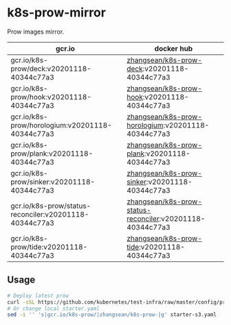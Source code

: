 # k8s-prow-mirror

Prow images mirror.

gcr.io | docker hub
---|---
gcr.io/k8s-prow/deck:v20201118-40344c77a3 | [zhangsean/k8s-prow-deck](https://hub.docker.com/r/zhangsean/k8s-prow-deck):v20201118-40344c77a3
gcr.io/k8s-prow/hook:v20201118-40344c77a3 | [zhangsean/k8s-prow-hook](https://hub.docker.com/r/zhangsean/k8s-prow-hook):v20201118-40344c77a3
gcr.io/k8s-prow/horologium:v20201118-40344c77a3 | [zhangsean/k8s-prow-horologium](https://hub.docker.com/r/zhangsean/k8s-prow-horologium):v20201118-40344c77a3
gcr.io/k8s-prow/plank:v20201118-40344c77a3 | [zhangsean/k8s-prow-plank](https://hub.docker.com/r/zhangsean/k8s-prow-plank):v20201118-40344c77a3
gcr.io/k8s-prow/sinker:v20201118-40344c77a3 | [zhangsean/k8s-prow-sinker](https://hub.docker.com/r/zhangsean/k8s-prow-sinker):v20201118-40344c77a3
gcr.io/k8s-prow/status-reconciler:v20201118-40344c77a3 | [zhangsean/k8s-prow-status-reconciler](https://hub.docker.com/r/zhangsean/k8s-prow-status-reconciler):v20201118-40344c77a3
gcr.io/k8s-prow/tide:v20201118-40344c77a3 | [zhangsean/k8s-prow-tide](https://hub.docker.com/r/zhangsean/k8s-prow-tide):v20201118-40344c77a3

## Usage

```bash
# Deploy latest prow
curl -sSL https://github.com/kubernetes/test-infra/raw/master/config/prow/cluster/starter-s3.yaml | sed 's|gcr.io/k8s-prow/|zhangsean/k8s-prow-|g' | kubectl apply -f -
# Or change local starter.yaml
sed -i '' 's|gcr.io/k8s-prow/|zhangsean/k8s-prow-|g' starter-s3.yaml
```
